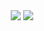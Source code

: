 <div style="position:relative; margin:auto;text-align:center; width:100%;">
  <img src="https://user-images.githubusercontent.com/23408500/28249307-aa03ed72-6a53-11e7-93dc-cfc5acc509cc.png"/>
  <img src="https://user-images.githubusercontent.com/23408500/28249321-de19219a-6a53-11e7-9100-63500d2f0b58.png"/>
</div>
